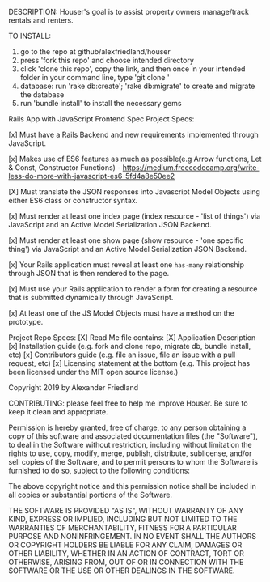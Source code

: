 DESCRIPTION: Houser's goal is to assist property owners manage/track rentals and renters.

TO INSTALL:
  1. go to the repo at github/alexfriedland/houser
  2. press 'fork this repo' and choose intended directory
  3. click 'clone this repo', copy the link, and then once in your intended folder in your command line, type 'git clone <LINK>'
  4. database: run 'rake db:create'; 'rake db:migrate' to create and migrate the database
  5. run 'bundle install' to install the necessary gems

Rails App with JavaScript Frontend Spec
Project Specs:

[x] Must have a Rails Backend and new requirements implemented through JavaScript.

[x] Makes use of ES6 features as much as possible(e.g Arrow functions, Let & Const, Constructor Functions) - https://medium.freecodecamp.org/write-less-do-more-with-javascript-es6-5fd4a8e50ee2

[X] Must translate the JSON responses into Javascript Model Objects using either ES6 class or constructor syntax.

[x] Must render at least one index page (index resource - 'list of things') via JavaScript and an Active Model Serialization JSON Backend.

[x] Must render at least one show page (show resource - 'one specific thing') via JavaScript and an Active Model Serialization JSON Backend.

[x] Your Rails application must reveal at least one `has-many` relationship through JSON that is then rendered to the page.

[x] Must use your Rails application to render a form for creating a resource that is submitted dynamically through JavaScript.

[x] At least one of the JS Model Objects must have a method on the prototype.


Project Repo Specs:
[X] Read Me file contains:
[X] Application Description
[x] Installation guide (e.g. fork and clone repo, migrate db, bundle install, etc)
[x] Contributors guide (e.g. file an issue, file an issue with a pull request, etc)
[x] Licensing statement at the bottom (e.g. This project has been licensed under the MIT open source license.)

Copyright 2019 by Alexander Friedland

CONTRIBUTING: please feel free to help me improve Houser.  Be sure to keep it clean and appropriate.

Permission is hereby granted, free of charge, to any person obtaining a copy of this software and associated documentation files (the "Software"), to deal in the Software without restriction, including without limitation the rights to use, copy, modify, merge, publish, distribute, sublicense, and/or sell copies of the Software, and to permit persons to whom the Software is furnished to do so, subject to the following conditions:

The above copyright notice and this permission notice shall be included in all copies or substantial portions of the Software.

THE SOFTWARE IS PROVIDED "AS IS", WITHOUT WARRANTY OF ANY KIND, EXPRESS OR IMPLIED, INCLUDING BUT NOT LIMITED TO THE WARRANTIES OF MERCHANTABILITY, FITNESS FOR A PARTICULAR PURPOSE AND NONINFRINGEMENT. IN NO EVENT SHALL THE AUTHORS OR COPYRIGHT HOLDERS BE LIABLE FOR ANY CLAIM, DAMAGES OR OTHER LIABILITY, WHETHER IN AN ACTION OF CONTRACT, TORT OR OTHERWISE, ARISING FROM, OUT OF OR IN CONNECTION WITH THE SOFTWARE OR THE USE OR OTHER DEALINGS IN THE SOFTWARE.

